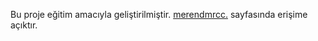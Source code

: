 Bu proje eğitim amacıyla geliştirilmiştir.
[merendmrcc.](https://merendmrcc.pythonanywhere.com/) sayfasında erişime açıktır.
